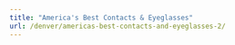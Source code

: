 ```yaml
---
title: "America's Best Contacts & Eyeglasses"
url: /denver/americas-best-contacts-and-eyeglasses-2/
---
```

